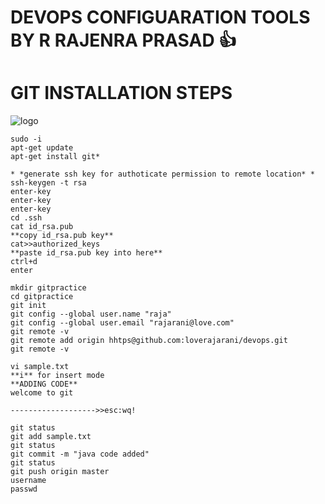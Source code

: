 # DEVOPS CONFIGUARATION TOOLS BY R RAJENRA PRASAD :+1:
# GIT INSTALLATION STEPS
![logo](https://www.rosehosting.com/blog/wp-content/uploads/2014/05/how-to-install-and-set-up-git-on-ubuntu-14-04-lts-vps.jpg)
```
sudo -i
apt-get update
apt-get install git*

* *generate ssh key for authoticate permission to remote location* *
ssh-keygen -t rsa
enter-key
enter-key
enter-key
cd .ssh
cat id_rsa.pub
**copy id_rsa.pub key**
cat>>authorized_keys
**paste id_rsa.pub key into here**
ctrl+d
enter

mkdir gitpractice
cd gitpractice
git init
git config --global user.name "raja"
git config --global user.email "rajarani@love.com"
git remote -v
git remote add origin hhtps@github.com:loverajarani/devops.git
git remote -v

vi sample.txt
**i** for insert mode
**ADDING CODE**
welcome to git

------------------->>esc:wq!

git status
git add sample.txt
git status
git commit -m "java code added"
git status
git push origin master
username
passwd

